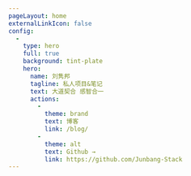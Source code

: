 ```yaml
---
pageLayout: home
externalLinkIcon: false
config:
  -
    type: hero
    full: true
    background: tint-plate
    hero:
      name: 刘隽邦
      tagline: 私人项目&笔记
      text: 大道契合 感智合一
      actions:
        -
          theme: brand
          text: 博客
          link: /blog/
        -
          theme: alt
          text: Github →
          link: https://github.com/Junbang-Stack
---
```

<!--
---
home: true
config:
  -
    type: banner
    banner: /banner.jpg
    bannerMask:
      light: 0.1
      dark: 0.3
    hero:
      name: 刘隽邦
      tagline: Front End Developer
      text: 宁为狂者，不为乡愿
      actions:
        -
          text: 我的博客
          link: /blog/
          theme: brand
        -
          text: Github
          link: https://github.com/Junbang-Stack
          theme: alt
---
-->